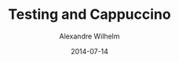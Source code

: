 ---
title: Testing and Cappuccino
layout: markdown
author: Alexandre Wilhelm
author_email: alexandre.wilhelmfr@gmail.com
date: '2014-07-14'
---